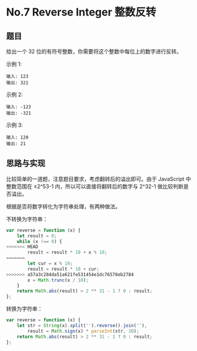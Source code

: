 # No.7 Reverse Integer 整数反转

## 题目
给出一个 32 位的有符号整数，你需要将这个整数中每位上的数字进行反转。

示例 1:

```
输入: 123
输出: 321
```

 示例 2:

```
输入: -123
输出: -321
```

示例 3:

```
输入: 120
输出: 21
```

## 思路与实现

比较简单的一道题，注意题目要求，考虑翻转后的溢出即可。由于 JavaScript 中整数范围在 ±2^53-1 内，所以可以直接将翻转后的数字与 2^32-1 做比较判断是否溢出。

根据是否将数字转化为字符串处理，有两种做法。

不转换为字符串：
```javascript
var reverse = function (x) {
    let result = 0;
    while (x !== 0) {
<<<<<<< HEAD
        result = result * 10 + x % 10;
=======
        let cur = x % 10;
        result = result * 10 + cur;
>>>>>>> a57a3c284da51a621fe531454e1dc76578eb2784
        x = Math.trunc(x / 10);
    }
    return Math.abs(result) > 2 ** 31 - 1 ? 0 : result;
};
```
转换为字符串：
```javascript
var reverse = function (x) {
    let str = String(x).split('').reverse().join(''),
        result = Math.sign(x) * parseInt(str, 10);
    return Math.abs(result) > 2 ** 31 - 1 ? 0 : result;
};
```


